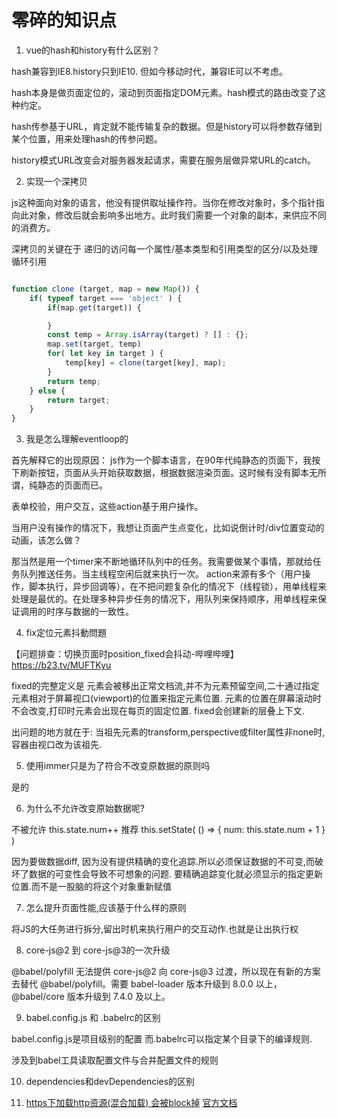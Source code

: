 # 零碎的知识点

1. vue的hash和history有什么区别？

hash兼容到IE8.history只到IE10. 但如今移动时代，兼容IE可以不考虑。

hash本身是做页面定位的，滚动到页面指定DOM元素。hash模式的路由改变了这种约定。

hash传参基于URL，肯定就不能传输复杂的数据。但是history可以将参数存储到某个位置，用来处理hash的传参问题。

history模式URL改变会对服务器发起请求，需要在服务层做异常URL的catch。

2. 实现一个深拷贝

js这种面向对象的语言，他没有提供取址操作符。当你在修改对象时，多个指针指向此对象，修改后就会影响多出地方。此时我们需要一个对象的副本，来供应不同的消费方。

深拷贝的关键在于 递归的访问每一个属性/基本类型和引用类型的区分/以及处理循环引用

```javaScript

function clone (target, map = new Map()) {
    if( typeof target === 'object' ) {
        if(map.get(target)) {

        }
        const temp = Array.isArray(target) ? [] : {};
        map.set(target, temp)
        for( let key in target ) {
            temp[key] = clone(target[key], map);
        }
        return temp;
    } else {
        return target;
    }
}

```

3. 我是怎么理解eventloop的

首先解释它的出现原因：
js作为一个脚本语言，在90年代纯静态的页面下，我按下刷新按钮，页面从头开始获取数据，根据数据渲染页面。这时候有没有脚本无所谓，纯静态的页面而已。

表单校验，用户交互，这些action基于用户操作。

当用户没有操作的情况下，我想让页面产生点变化，比如说倒计时/div位置变动的动画，该怎么做？

那当然是用一个timer来不断地循环队列中的任务。我需要做某个事情，那就给任务队列推送任务。当主线程空闲后就来执行一次。
action来源有多个（用户操作，脚本执行，异步回调等），在不把问题复杂化的情况下（线程锁），用单线程来处理是最优的。在处理多种异步任务的情况下，用队列来保持顺序，用单线程来保证调用的时序与数据的一致性。

4. fix定位元素抖動問題

【问题排查：切换页面时position_fixed会抖动-哔哩哔哩】 <https://b23.tv/MUFTKyu>

fixed的完整定义是
    元素会被移出正常文档流,并不为元素预留空间,二十通过指定元素相对于屏幕视口(viewport)的位置来指定元素位置. 元素的位置在屏幕滚动时不会改变,打印时元素会出现在每页的固定位置. fixed会创建新的层叠上下文.

出问题的地方就在于:
    当祖先元素的transform,perspective或filter属性非none时,容器由视口改为该祖先.

5. 使用immer只是为了符合不改变原数据的原则吗

是的

6. 为什么不允许改变原始数据呢?

不被允许 this.state.num++
推荐 this.setState( () => { num: this.state.num + 1 } )

因为要做数据diff, 因为没有提供精确的变化追踪.所以必须保证数据的不可变,而破坏了数据的可变性会导致不可想象的问题.
要精确追踪变化就必须显示的指定更新位置.而不是一股脑的将这个对象重新赋值

7. 怎么提升页面性能,应该基于什么样的原则

将JS的大任务进行拆分,留出时机来执行用户的交互动作.也就是让出执行权

8. core-js@2 到 core-js@3的一次升级

@babel/polyfill 无法提供 core-js@2 向 core-js@3 过渡，所以现在有新的方案去替代 @babel/polyfill。需要 babel-loader 版本升级到 8.0.0 以上，@babel/core 版本升级到 7.4.0 及以上。

9. babel.config.js 和 .babelrc的区别

babel.config.js是项目级别的配置 而.babelrc可以指定某个目录下的编译规则.

涉及到babel工具读取配置文件与合并配置文件的规则

10. dependencies和devDependencies的区别

11. [https下加载http资源(混合加载) 会被block掉](https://sspai.com/post/63507) [官方文档](https://blog.chromium.org/2019/10/no-more-mixed-messages-about-https.html)
